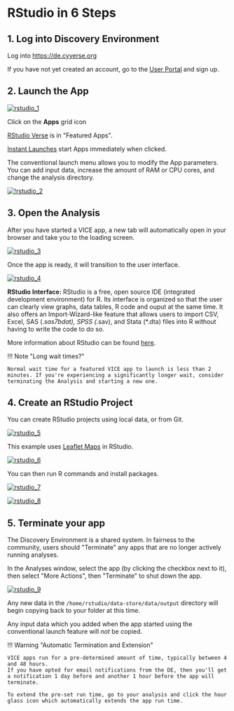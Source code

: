 # RStudio in 6 Steps

## 1. Log into Discovery Environment

Log into <https://de.cyverse.org>

If you have not yet created an account, go to the [User Portal](https://user.cyverse.org) and sign up.

## 2. Launch the App

[![rstudio_1]][rstudio_1]

  [rstudio_1]: ../assets/de/rstudio_1.png

Click on the **Apps** grid icon

[RStudio Verse](https://de.cyverse.org/apps/de/3548f43a-bed1-11e9-af16-008cfa5ae621/launch) is in "Featured Apps".

[Instant Launches](https://de.cyverse.org/instantlaunches) start Apps immediately when clicked.

The conventional launch menu allows you to modify the App parameters. You can add input data, increase the amount of RAM or CPU cores, and change the analysis directory.

[![!rstudio_2](../assets/de/rstudio_2.png "rstudio_2")](https://de.cyverse.org/apps/de/3548f43a-bed1-11e9-af16-008cfa5ae621/launch)

## 3. Open the Analysis

After you have started a VICE app, a new tab will automatically open in your browser and take you to the loading screen.

[![rstudio_3]][rstudio_3]

  [rstudio_3]: ../assets/de/rstudio_3.png


Once the app is ready, it will transition to the user interface. 

[![rstudio_4]][rstudio_4]

  [rstudio_4]: ../assets/de/rstudio_4.png


**RStudio Interface:** 
RStudio is a free, open source IDE (integrated development environment) for R. 
Its interface is organized so that the user can clearly view graphs, data tables, R code and ouput at the same time. 
It also offers an Import-Wizard-like feature that allows users to import CSV, Excel, SAS (*.sas7bdat), SPSS (*.sav), and Stata (\*.dta) files into R without having to write the code to do so.

More information about RStudio can be found [here](https://www.rstudio.com/products/rstudio/).

!!! Note "Long wait times?"
  
    Normal wait time for a featured VICE app to launch is less than 2 minutes. If you're experiencing a significantly longer wait, consider terminating the Analysis and starting a new one.

## 4. Create an RStudio Project

You can create RStudio projects using local data, or from Git.

[![rstudio_5]][rstudio_5]

  [rstudio_5]: ../assets/de/rstudio_5.png

This example uses [Leaflet Maps](https://github.com/rstudio/leaflet) in RStudio.

[![rstudio_6]][rstudio_6]

  [rstudio_6]: ../assets/de/rstudio_6.png

You can then run R commands and install packages.

[![rstudio_7]][rstudio_7]

  [rstudio_7]: ../assets/de/rstudio_7.png

[![rstudio_8]][rstudio_8]

  [rstudio_8]: ../assets/de/rstudio_8.png

## 5. Terminate your app

The Discovery Environment is a shared system. In fairness to the community, users should "Terminate" any apps that
are no longer actively running analyses.

In the Analyses window, select the app (by clicking the checkbox next to it), then select "More Actions", then "Terminate" to shut down the app.

[![rstudio_9]][rstudio_9]

  [rstudio_9]: ../assets/de/rstudio_9.png


Any new data in the `/home/rstudio/data-store/data/output` directory will begin copying back to your folder at this time.

Any input data which you added when the app started using the conventional launch feature will *not* be copied.

!!! Warning "Automatic Termination and Extension"

    VICE apps run for a pre-determined amount of time, typically between 4 and 48 hours. 
    If you have opted for email notifications from the DE, then you'll get a notification 1 day before and another 1 hour before the app will terminate. 
    
    To extend the pre-set run time, go to your analysis and click the hour glass icon which automatically extends the app run time.

